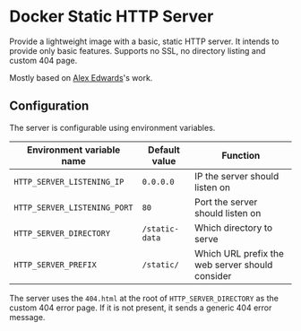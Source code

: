 # Docker Static HTTP Server
Provide a lightweight image with a basic, static HTTP server.
It intends to provide only basic features. Supports no SSL, no directory listing and custom 404 page.

Mostly based on [Alex Edwards](https://www.alexedwards.net/)'s work.

## Configuration
The server is configurable using environment variables.

| Environment variable name | Default value | Function |
|--|--|--|
| ``HTTP_SERVER_LISTENING_IP`` | ``0.0.0.0`` | IP the server should listen on
| ``HTTP_SERVER_LISTENING_PORT`` | ``80`` | Port the server should listen on
| ``HTTP_SERVER_DIRECTORY`` | ``/static-data`` | Which directory to serve
| ``HTTP_SERVER_PREFIX`` | ``/static/`` | Which URL prefix the web server should consider

The server uses the ``404.html`` at the root of ``HTTP_SERVER_DIRECTORY`` as the custom 404 error page. If it is not present, it sends a generic 404 error message.
